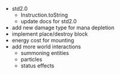 - std2.0
  - Instruction.toString
  - update docs for std2.0
- add new damage type for mana depletion
- implement place/destroy block
- energy cost for mounting
- add more world interactions
  - summoning entities
  - particles
  - status effects